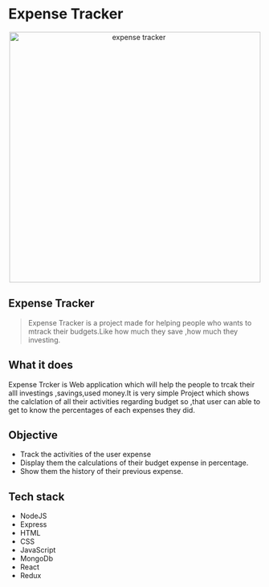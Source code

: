 # Expense Tracker

<div align="center">
  <img width="500" alt="expense tracker" src="https://drive.google.com/file/d/1vdj9jXaXdBkG-B45-oRm8yAhFzfpuJuF/view?usp=sharing">
</div>

## Expense Tracker

> Expense Tracker is a project made for helping people who wants to mtrack their budgets.Like how much they save ,how much they investing.



## What it does
Expense Trcker is Web application which will help the people to trcak their alll investings ,savings,used money.It is very simple Project which shows the calclation of all their activities regarding budget so ,that user can able to get to know the percentages of each expenses they did.
## Objective
- Track the activities of the  user expense
- Display them the calculations of their budget expense in percentage.
- Show them the history of their previous expense.


## Tech stack
- NodeJS
- Express
- HTML
- CSS
- JavaScript
- MongoDb
- React
- Redux







